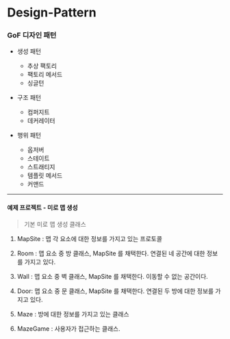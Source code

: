 # Design-Pattern



### GoF 디자인 패턴

- 생성 패턴

  - 추상 팩토리
  - 팩토리 메서드
  - 싱글턴

- 구조 패턴

  - 컴퍼지트
  - 데커레이터

- 행위 패턴

  - 옵저버
  - 스테이트
  - 스트래티지
  - 템플릿 메서드
  - 커맨드

  

---

#### 예제 프로젝트 - 미로 맵 생성 



> 기본 미로 맵 생성 클래스

1. MapSite : 맵 각 요소에 대한 정보를 가지고 있는 프로토콜 
2. Room : 맵 요소 중 방 클래스, MapSite 를 채택한다. 연결된 네 공간에 대한 정보를 가지고 있다.
3. Wall : 맵 요소 중 벽 클래스, MapSite 를 채택한다. 이동할 수 없는 공간이다.
4. Door: 맵 요소 중 문 클래스, MapSite 를 채택한다. 연결된 두 방에 대한 정보를 가지고 있다.

5. Maze : 방에 대한 정보를 가지고 있는 클래스
6. MazeGame : 사용자가 접근하는 클래스. 
